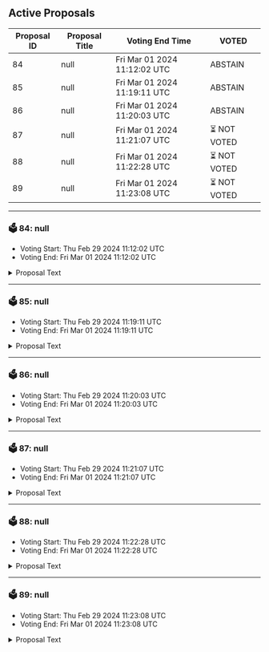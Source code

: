 ## Active Proposals

| Proposal ID | Proposal Title | Voting End Time | VOTED |
|-------------|----------------|-----------------|-------|
| 84 | null | Fri Mar 01 2024 11:12:02 UTC | ABSTAIN |
| 85 | null | Fri Mar 01 2024 11:19:11 UTC | ABSTAIN |
| 86 | null | Fri Mar 01 2024 11:20:03 UTC | ABSTAIN |
| 87 | null | Fri Mar 01 2024 11:21:07 UTC | ⏳ NOT VOTED |
| 88 | null | Fri Mar 01 2024 11:22:28 UTC | ⏳ NOT VOTED |
| 89 | null | Fri Mar 01 2024 11:23:08 UTC | ⏳ NOT VOTED |

---

### 🗳 84: null
- Voting Start: Thu Feb 29 2024 11:12:02 UTC
- Voting End: Fri Mar 01 2024 11:12:02 UTC

<details>
<summary>Proposal Text</summary>
 
null
</details>

---

### 🗳 85: null
- Voting Start: Thu Feb 29 2024 11:19:11 UTC
- Voting End: Fri Mar 01 2024 11:19:11 UTC

<details>
<summary>Proposal Text</summary>
 
null
</details>

---

### 🗳 86: null
- Voting Start: Thu Feb 29 2024 11:20:03 UTC
- Voting End: Fri Mar 01 2024 11:20:03 UTC

<details>
<summary>Proposal Text</summary>
 
null
</details>

---

### 🗳 87: null
- Voting Start: Thu Feb 29 2024 11:21:07 UTC
- Voting End: Fri Mar 01 2024 11:21:07 UTC

<details>
<summary>Proposal Text</summary>
 
null
</details>

---

### 🗳 88: null
- Voting Start: Thu Feb 29 2024 11:22:28 UTC
- Voting End: Fri Mar 01 2024 11:22:28 UTC

<details>
<summary>Proposal Text</summary>
 
null
</details>

---

### 🗳 89: null
- Voting Start: Thu Feb 29 2024 11:23:08 UTC
- Voting End: Fri Mar 01 2024 11:23:08 UTC

<details>
<summary>Proposal Text</summary>
 
null
</details>
